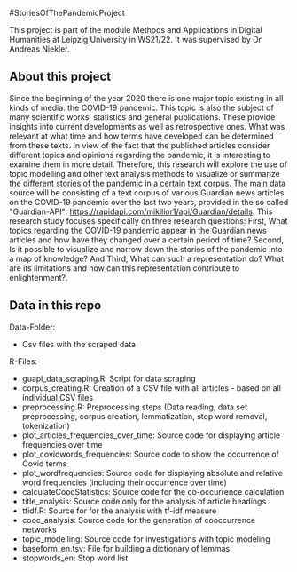 #StoriesOfThePandemicProject

This project is part of the module Methods and Applications in Digital Humanities at Leipzig University in WS21/22. It was supervised by Dr. Andreas Niekler. 

## About this project
Since the beginning of the year 2020 there is one major topic existing in all kinds of media: the COVID-19 pandemic. This topic is also the subject of many scientific works, statistics and general publications. These provide insights into current developments as well as retrospective ones. What was relevant at what time and how terms have developed can be determined from these texts. In view of the fact that the published articles consider different topics and opinions regarding the pandemic, it is interesting to examine them in more detail. Therefore, this research will explore the use of topic modelling and other text analysis methods to visualize or summarize the different stories of the pandemic in a certain text corpus. The main data source
will be consisting of a text corpus of various Guardian news articles on the COVID-19 pandemic over the last two years, provided in the so called "Guardian-API": https://rapidapi.com/mikilior1/api/Guardian/details. 
This research study focuses specifically on three research questions: First, What topics regarding the COVID-19 pandemic appear in the Guardian news articles and how have they changed over a certain period of time? Second, Is it possible to visualize and narrow down the stories of the pandemic into a map of knowledge? And Third, What can such a representation do? What are its limitations and how can this representation contribute to enlightenment?. 


## Data in this repo

Data-Folder: <br>
* Csv files with the scraped data

R-Files:<br>
* guapi_data_scraping.R: Script for data scraping <br>
* corpus_creating.R: Creation of a CSV file with all articles - based on all individual CSV files <br>
* preprocessing.R: Preprocessing steps (Data reading, data set preprocessing, corpus creation, lemmatization, stop word removal, tokenization) <br>
* plot_articles_frequencies_over_time: Source code for displaying article frequencies over time <br>
* plot_covidwords_frequencies: Source code to show the occurrence of Covid terms <br>
* plot_wordfrequencies: Source code for displaying absolute and relative word frequencies (including their occurrence over time) <br>
* calculateCoocStatistics: Source code for the co-occurrence calculation <br>
* title_analysis: Source code only for the analysis of article headings <br>
* tfidf.R: Source for for the analysis with tf-idf measure <br>
* cooc_analysis: Source code for the generation of cooccurrence networks <br>
* topic_modelling: Source code for investigations with topic modeling <br>
* baseform_en.tsv: File for building a dictionary of lemmas <br>
* stopwords_en: Stop word list <br>
